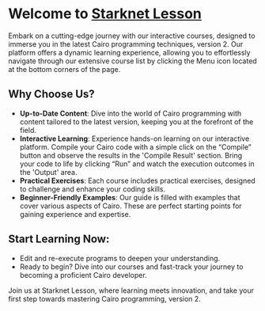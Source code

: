 # Welcome to [Starknet Lesson](https://starknet-lesson.com/)

Embark on a cutting-edge journey with our interactive courses, designed to immerse you in the latest Cairo programming techniques, version 2. Our platform offers a dynamic learning experience, allowing you to effortlessly navigate through our extensive course list by clicking the Menu icon located at the bottom corners of the page.

## Why Choose Us?

- **Up-to-Date Content**: Dive into the world of Cairo programming with content tailored to the latest version, keeping you at the forefront of the field.
- **Interactive Learning**: Experience hands-on learning on our interactive platform. Compile your Cairo code with a simple click on the “Compile” button and observe the results in the 'Compile Result' section. Bring your code to life by clicking “Run” and watch the execution outcomes in the 'Output' area.
- **Practical Exercises**: Each course includes practical exercises, designed to challenge and enhance your coding skills.
- **Beginner-Friendly Examples**: Our guide is filled with examples that cover various aspects of Cairo. These are perfect starting points for gaining experience and expertise.

## Start Learning Now:

- Edit and re-execute programs to deepen your understanding.
- Ready to begin? Dive into our courses and fast-track your journey to becoming a proficient Cairo developer.

Join us at Starknet Lesson, where learning meets innovation, and take your first step towards mastering Cairo programming, version 2.

